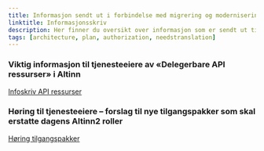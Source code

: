 ```yaml
---
title: Informasjon sendt ut i forbindelse med migrering og modernisering 
linktitle: Informasjonsskriv
description: Her finner du oversikt over informasjon som er sendt ut til tjenesteeiere og sluttbrukersystem
tags: [architecture, plan, authorization, needstranslation]
---
```


### Viktig informasjon til tjenesteeiere av «Delegerbare API ressurser» i Altinn
[Infoskriv API ressurser](/en/authorization/migration/informasjon-sent/letter-api-reources/)

### Høring til tjenesteeiere – forslag til nye tilgangspakker som skal erstatte dagens Altinn2 roller
[Høring tilgangspakker](/en/authorization/migration/informasjon-sent/letter-accessgroupes/)